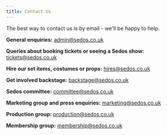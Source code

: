 ```yaml
---
title: Contact Us
---
```

The best way to contact us is by email - we'll be happy to help. 

**General enquiries:** [admin@sedos.co.uk](admin@sedos.co.uk)

**Queries about booking tickets or seeing a Sedos show:** [tickets@sedos.co.uk](tickets@sedos.co.uk)

**Hire our set items, costumes or props:** [hires@sedos.co.uk](hires@sedos.co.uk)

**Get involved backstage:** [backstage@sedos.co.uk](backstage@sedos.co.uk)

**Sedos committee:** [committee@sedos.co.uk](committee@sedos.co.uk)

**Marketing group and press enquiries:** [marketing@sedos.co.uk](marketing@sedos.co.uk)

**Production group:** [production@sedos.co.uk](production@sedos.co.uk)

**Membership group:** [membership@sedos.co.uk](membership@sedos.co.uk)
